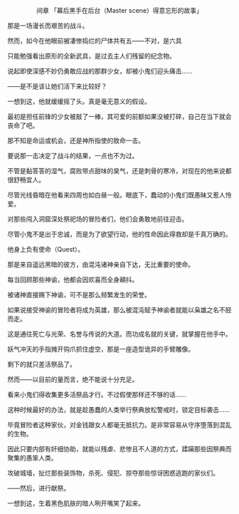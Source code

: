 <p align="center">间章 「幕后黑手在后台（Master scene）得意忘形的故事」</p>

那是一场漫长而艰苦的战斗。

然而，如今在他眼前被凄惨捣烂的尸体共有五——不对，是六具

只能勉强看出原形的全新武具，是过去主人们残留的纪念物。

说起即使深感不妙仍勇敢应战的那群少女，却被小鬼们迎头痛击……

——是不是该让她们活下来比较好？

一想到这，他就缓缓摇了头。真是毫无意义的假设。

最初是担任前锋的少女被敲了一棒，其可爱的前额如果没被打碎，自己在当下就会丧命了吧。

那不知是命运或机会，还是神所指使的致命一击。

要说那一击决定了战斗的结果，一点也不为过。

不管是黏答答的湿气，腐败带点甜味的臭气，还是刺骨的寒冷，对现在的他来说都很舒畅宜人。

尽管光线昏暗在他看来四周也如白昼一般。眼底下，蠢动的小鬼们既愚昧又惹人怜爱。

对那些闯入洞窟深处祭祀场的冒险者们，他们会勇敢地前往迎击。

尽管小鬼不是出于忠诚，而是为了欲望行动，他的性命因此得救却是千真万确的。

他身上负有使命（Quest）。

那是来自遥远黑暗的彼方，由混沌诸神亲自下达，无比重要的使命。

每当回顾那些神谕，他都会因欢喜而全身顚抖。

被诸神直接赐下神谕，可不是那么频繁发生的荣誉。

如果说接受神谕的冒险者将成为英雄，那么被混沌赋予神谕者就能以枭雄之名不胫而走。

这是通往死亡与光荣、名誉与传说的大道。而功成名就的关键，就掌握在他手中。

妖气冲天的手指摊开钩爪抓住虚空，那是一座造型诡异的手臂雕像。

剩下的就只差活祭品了。

然而——以目前的量而言，绝不能说十分充足。

看来小鬼们得收集更多活祭品才行。不过假使那样还不够的话……

这种时候最好的办法，就是趁愚蠢的人类举行祭典放松警戒时，锁定目标袭击……

毕竟冒险者这种家伙，对金钱跟女人都毫无抵抗力。是非常容易从守序堕落到混乱的生物。

因此只要内部有奸细协助，就能以残虐、悲惨且不人道的方式，蹂躏那些因祭典而聚集的愚笨人类。

攻破城墙，扯烂那些装饰物，杀死、侵犯、掠夺那些惊讶困惑逃跑的家伙们。

——然后，进行献祭。

一想到这，生着黑色肌肤的暗人咧开嘴笑了起来。

